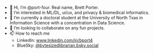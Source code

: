 - 👋 Hi, I’m @port-four. Real name, Brett Porter.
- 👀 I’m interested in ML/DL, ui/ux, and privacy & biomedical informatics.
- 🌱 I’m currently a doctoral student at the University of North Txas in Information Science with a concentration in Data Science.
- 💞️ I’m looking to collaborate on any fun projects.
- 📫 How to reach me
  -   LinkedIn: www.linkedin.com/in/bport4
  -   BlueSky: [@bytesizedlibrarian.bsky.social](https://bsky.app/profile/bytesizedlibrarian.bsky.social)

<!---
port-four/port-four is a ✨ special ✨ repository because its `README.md` (this file) appears on your GitHub profile.
You can click the Preview link to take a look at your changes.
--->
